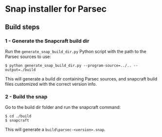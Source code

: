 Snap installer for Parsec
=========================


Build steps
-----------


### 1 - Generate the Snapcraft build dir


Run the `generate_snap_build_dir.py` Python script with the path to the Parsec sources to use:
```shell
$ python generate_snap_build_dir.py --program-source=../.. --output=./build
```

This will generate a build dir containing Parsec sources, and snapcraft build files
customized with the correct version info.


### 2 - Build the snap

Go to the build dir folder and run the snapcraft command:
```shell
$ cd ./build
$ snapcraft
```

This will generate a `build\parsec-<version>.snap`.
